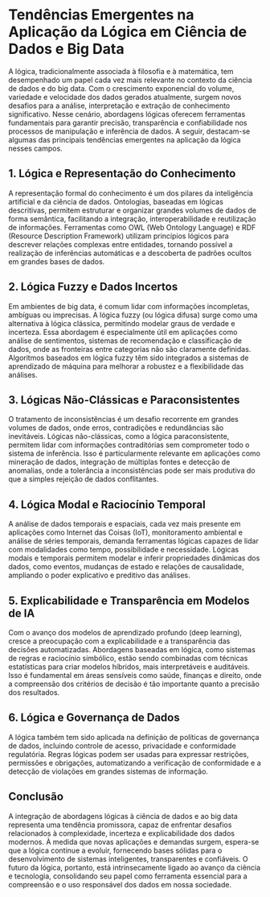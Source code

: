 # Tendências Emergentes na Aplicação da Lógica em Ciência de Dados e Big Data

A lógica, tradicionalmente associada à filosofia e à matemática, tem desempenhado um papel cada vez mais relevante no contexto da ciência de dados e do big data. Com o crescimento exponencial do volume, variedade e velocidade dos dados gerados atualmente, surgem novos desafios para a análise, interpretação e extração de conhecimento significativo. Nesse cenário, abordagens lógicas oferecem ferramentas fundamentais para garantir precisão, transparência e confiabilidade nos processos de manipulação e inferência de dados. A seguir, destacam-se algumas das principais tendências emergentes na aplicação da lógica nesses campos.

## 1. Lógica e Representação do Conhecimento

A representação formal do conhecimento é um dos pilares da inteligência artificial e da ciência de dados. Ontologias, baseadas em lógicas descritivas, permitem estruturar e organizar grandes volumes de dados de forma semântica, facilitando a integração, interoperabilidade e reutilização de informações. Ferramentas como OWL (Web Ontology Language) e RDF (Resource Description Framework) utilizam princípios lógicos para descrever relações complexas entre entidades, tornando possível a realização de inferências automáticas e a descoberta de padrões ocultos em grandes bases de dados.

## 2. Lógica Fuzzy e Dados Incertos

Em ambientes de big data, é comum lidar com informações incompletas, ambíguas ou imprecisas. A lógica fuzzy (ou lógica difusa) surge como uma alternativa à lógica clássica, permitindo modelar graus de verdade e incerteza. Essa abordagem é especialmente útil em aplicações como análise de sentimentos, sistemas de recomendação e classificação de dados, onde as fronteiras entre categorias não são claramente definidas. Algoritmos baseados em lógica fuzzy têm sido integrados a sistemas de aprendizado de máquina para melhorar a robustez e a flexibilidade das análises.

## 3. Lógicas Não-Clássicas e Paraconsistentes

O tratamento de inconsistências é um desafio recorrente em grandes volumes de dados, onde erros, contradições e redundâncias são inevitáveis. Lógicas não-clássicas, como a lógica paraconsistente, permitem lidar com informações contraditórias sem comprometer todo o sistema de inferência. Isso é particularmente relevante em aplicações como mineração de dados, integração de múltiplas fontes e detecção de anomalias, onde a tolerância a inconsistências pode ser mais produtiva do que a simples rejeição de dados conflitantes.

## 4. Lógica Modal e Raciocínio Temporal

A análise de dados temporais e espaciais, cada vez mais presente em aplicações como Internet das Coisas (IoT), monitoramento ambiental e análise de séries temporais, demanda ferramentas lógicas capazes de lidar com modalidades como tempo, possibilidade e necessidade. Lógicas modais e temporais permitem modelar e inferir propriedades dinâmicas dos dados, como eventos, mudanças de estado e relações de causalidade, ampliando o poder explicativo e preditivo das análises.

## 5. Explicabilidade e Transparência em Modelos de IA

Com o avanço dos modelos de aprendizado profundo (deep learning), cresce a preocupação com a explicabilidade e a transparência das decisões automatizadas. Abordagens baseadas em lógica, como sistemas de regras e raciocínio simbólico, estão sendo combinadas com técnicas estatísticas para criar modelos híbridos, mais interpretáveis e auditáveis. Isso é fundamental em áreas sensíveis como saúde, finanças e direito, onde a compreensão dos critérios de decisão é tão importante quanto a precisão dos resultados.

## 6. Lógica e Governança de Dados

A lógica também tem sido aplicada na definição de políticas de governança de dados, incluindo controle de acesso, privacidade e conformidade regulatória. Regras lógicas podem ser usadas para expressar restrições, permissões e obrigações, automatizando a verificação de conformidade e a detecção de violações em grandes sistemas de informação.

## Conclusão

A integração de abordagens lógicas à ciência de dados e ao big data representa uma tendência promissora, capaz de enfrentar desafios relacionados à complexidade, incerteza e explicabilidade dos dados modernos. À medida que novas aplicações e demandas surgem, espera-se que a lógica continue a evoluir, fornecendo bases sólidas para o desenvolvimento de sistemas inteligentes, transparentes e confiáveis. O futuro da lógica, portanto, está intrinsecamente ligado ao avanço da ciência e tecnologia, consolidando seu papel como ferramenta essencial para a compreensão e o uso responsável dos dados em nossa sociedade.